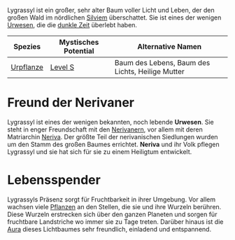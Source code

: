 Lygrassyl ist ein großer, sehr alter Baum voller Licht und Leben, der den großen Wald im nördlichen [Silviem](Die%20Kontinente) überschattet. Sie ist eines der wenigen [Urwesen](Die%20Urwesen), die die [dunkle Zeit](Die%20Dunkle%20Zeit) überlebt haben.

| Spezies                    | Mystisches Potential                                              | Alternative Namen                                |
| -------------------------- | ----------------------------------------------------------------- | ------------------------------------------------ |
| [Urpflanze](Die%20Urwesen) | [Level S](Mystisches%20Potential#Level%20S%20-%20Wächter%20Level) | Baum des Lebens, Baum des Lichts, Heilige Mutter |
# Freund der Nerivaner
Lygrassyl ist eines der wenigen bekannten, noch lebende **Urwesen**. Sie steht in enger Freundschaft mit den [Nerivanern](Die%20Nerivaner.md), vor allem mit deren Matriarchin [Neriva](Neriva.md). Der größte Teil der nerivanischen Siedlungen wurden um den Stamm des großen Baumes errichtet. **Neriva** und
ihr Volk pflegen Lygrassyl und sie hat sich für sie zu einem Heiligtum entwickelt.

# Lebensspender
Lygrassyls Präsenz sorgt für Fruchtbarkeit in ihrer Umgebung. Vor allem wachsen viele [Pflanzen](DIe%20Pflanzen) an den Stellen, die sie und ihre Wurzeln berühren. Diese Wurzeln erstrecken sich über den ganzen Planeten und sorgen für fruchtbare Landstriche wo immer sie zu Tage treten. Darüber hinaus ist die [Aura](Die%20Seele#Die%20Aura) dieses Lichtbaumes sehr freundlich, einladend und entspannend.
